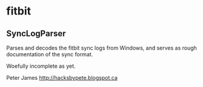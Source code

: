 fitbit
======

SyncLogParser
-------------

Parses and decodes the fitbit sync logs from Windows, and serves as rough documentation of the sync format.

Woefully incomplete as yet.

Peter James
http://hacksbypete.blogspot.ca

